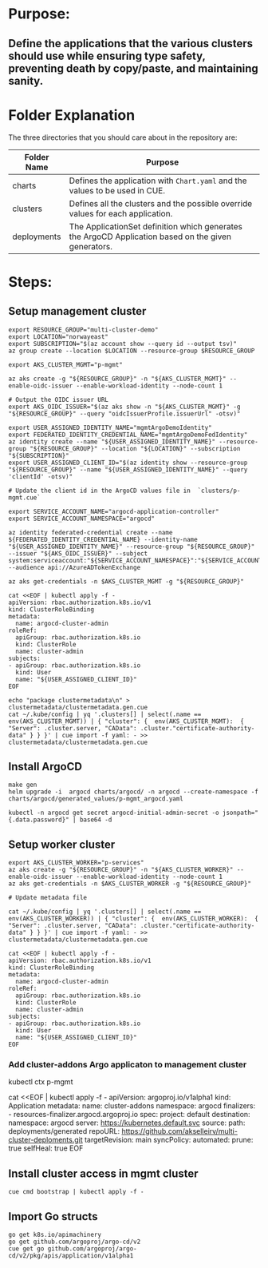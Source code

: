 # Purpose:

## Define the applications that the various clusters should use while ensuring type safety, preventing death by copy/paste, and maintaining sanity.

# Folder Explanation

The three directories that you should care about in the repository are:

| Folder Name | Purpose                                                                                             |
| ----------- | --------------------------------------------------------------------------------------------------- |
| charts      | Defines the application with `Chart.yaml` and the values to be used in CUE.                         |
| clusters    | Defines all the clusters and the possible override values for each application.                     |
| deployments | The ApplicationSet definition which generates the ArgoCD Application based on the given generators. |



# Steps:


## Setup management cluster
```
export RESOURCE_GROUP="multi-cluster-demo"
export LOCATION="norwayeast"
export SUBSCRIPTION="$(az account show --query id --output tsv)"
az group create --location $LOCATION --resource-group $RESOURCE_GROUP

export AKS_CLUSTER_MGMT="p-mgmt"

az aks create -g "${RESOURCE_GROUP}" -n "${AKS_CLUSTER_MGMT}" --enable-oidc-issuer --enable-workload-identity --node-count 1

# Output the OIDC issuer URL
export AKS_OIDC_ISSUER="$(az aks show -n "${AKS_CLUSTER_MGMT}" -g "${RESOURCE_GROUP}" --query "oidcIssuerProfile.issuerUrl" -otsv)"

export USER_ASSIGNED_IDENTITY_NAME="mgmtArgoDemoIdentity"
export FEDERATED_IDENTITY_CREDENTIAL_NAME="mgmtArgoDemoFedIdentity"
az identity create --name "${USER_ASSIGNED_IDENTITY_NAME}" --resource-group "${RESOURCE_GROUP}" --location "${LOCATION}" --subscription "${SUBSCRIPTION}"
export USER_ASSIGNED_CLIENT_ID="$(az identity show --resource-group "${RESOURCE_GROUP}" --name "${USER_ASSIGNED_IDENTITY_NAME}" --query 'clientId' -otsv)"

# Update the client id in the ArgoCD values file in  `clusters/p-mgmt.cue`

export SERVICE_ACCOUNT_NAME="argocd-application-controller"
export SERVICE_ACCOUNT_NAMESPACE="argocd"

az identity federated-credential create --name ${FEDERATED_IDENTITY_CREDENTIAL_NAME} --identity-name "${USER_ASSIGNED_IDENTITY_NAME}" --resource-group "${RESOURCE_GROUP}" --issuer "${AKS_OIDC_ISSUER}" --subject system:serviceaccount:"${SERVICE_ACCOUNT_NAMESPACE}":"${SERVICE_ACCOUNT_NAME}" --audience api://AzureADTokenExchange

az aks get-credentials -n $AKS_CLUSTER_MGMT -g "${RESOURCE_GROUP}"

cat <<EOF | kubectl apply -f -
apiVersion: rbac.authorization.k8s.io/v1
kind: ClusterRoleBinding
metadata:
  name: argocd-cluster-admin
roleRef:
  apiGroup: rbac.authorization.k8s.io
  kind: ClusterRole
  name: cluster-admin
subjects:
- apiGroup: rbac.authorization.k8s.io
  kind: User
  name: "${USER_ASSIGNED_CLIENT_ID}"
EOF

echo "package clustermetadata\n" > clustermetadata/clustermetadata.gen.cue
cat ~/.kube/config | yq '.clusters[] | select(.name == env(AKS_CLUSTER_MGMT)) | { "cluster": {  env(AKS_CLUSTER_MGMT):  { "Server": .cluster.server, "CAData": .cluster."certificate-authority-data" } } }' | cue import -f yaml: - >> clustermetadata/clustermetadata.gen.cue
```

## Install ArgoCD

```
make gen
helm upgrade -i  argocd charts/argocd/ -n argocd --create-namespace -f charts/argocd/generated_values/p-mgmt_argocd.yaml

kubectl -n argocd get secret argocd-initial-admin-secret -o jsonpath="{.data.password}" | base64 -d
```

## Setup worker cluster

```
export AKS_CLUSTER_WORKER="p-services"
az aks create -g "${RESOURCE_GROUP}" -n "${AKS_CLUSTER_WORKER}" --enable-oidc-issuer --enable-workload-identity --node-count 1
az aks get-credentials -n $AKS_CLUSTER_WORKER -g "${RESOURCE_GROUP}"

# Update metadata file

cat ~/.kube/config | yq '.clusters[] | select(.name == env(AKS_CLUSTER_WORKER)) | { "cluster": {  env(AKS_CLUSTER_WORKER):  { "Server": .cluster.server, "CAData": .cluster."certificate-authority-data" } } }' | cue import -f yaml: - >> clustermetadata/clustermetadata.gen.cue

cat <<EOF | kubectl apply -f -
apiVersion: rbac.authorization.k8s.io/v1
kind: ClusterRoleBinding
metadata:
  name: argocd-cluster-admin
roleRef:
  apiGroup: rbac.authorization.k8s.io
  kind: ClusterRole
  name: cluster-admin
subjects:
- apiGroup: rbac.authorization.k8s.io
  kind: User
  name: "${USER_ASSIGNED_CLIENT_ID}"
EOF
```

### Add cluster-addons Argo applicaton to management cluster

kubectl ctx p-mgmt

cat <<EOF | kubectl apply -f -
apiVersion: argoproj.io/v1alpha1
kind: Application
metadata:
  name: cluster-addons
  namespace: argocd
  finalizers:
    - resources-finalizer.argocd.argoproj.io
spec:
  project: default
  destination:
    namespace: argocd
    server: https://kubernetes.default.svc
  source:
    path: deployments/generated
    repoURL: https://github.com/akselleirv/multi-cluster-deploments.git
    targetRevision: main
  syncPolicy:
    automated:
      prune: true
      selfHeal: true
EOF

## Install cluster access in mgmt cluster

```
cue cmd bootstrap | kubectl apply -f -
```


## Import Go structs

```
go get k8s.io/apimachinery
go get github.com/argoproj/argo-cd/v2
cue get go github.com/argoproj/argo-cd/v2/pkg/apis/application/v1alpha1
```